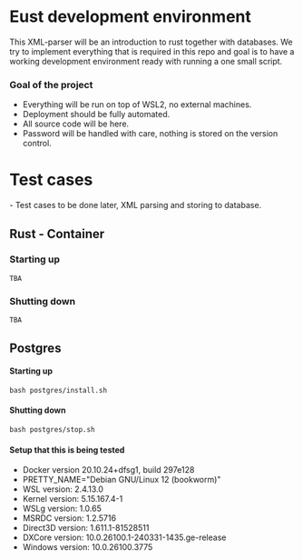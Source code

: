 # Eust development environment

This XML-parser will be an introduction to rust together with databases. We try to implement everything that is required in this repo and goal is to have a working development environment ready with running a one small script.

### Goal of the project

- Everything will be run on top of WSL2, no external machines.
- Deployment should be fully automated.
- All source code will be here.
- Password will be handled with care, nothing is stored on the version control.

<h1> Test cases </h1>
- Test cases to be done later, XML parsing and storing to database.

## Rust - Container
### Starting up
```
TBA
```
### Shutting down
```
TBA
```

## Postgres
#### Starting up
```
bash postgres/install.sh
```
#### Shutting down
```
bash postgres/stop.sh
```

#### Setup that this is being tested
- Docker version 20.10.24+dfsg1, build 297e128
- PRETTY_NAME="Debian GNU/Linux 12 (bookworm)"
- WSL version: 2.4.13.0
- Kernel version: 5.15.167.4-1
- WSLg version: 1.0.65
- MSRDC version: 1.2.5716
- Direct3D version: 1.611.1-81528511
- DXCore version: 10.0.26100.1-240331-1435.ge-release
- Windows version: 10.0.26100.3775

